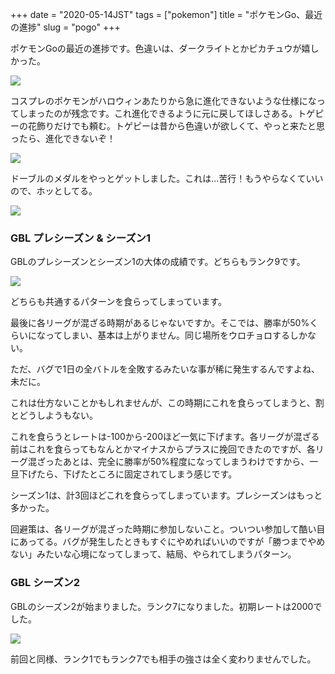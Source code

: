 +++
date = "2020-05-14JST"
tags = ["pokemon"]
title = "ポケモンGo、最近の進捗"
slug = "pogo"
+++

ポケモンGoの最近の進捗です。色違いは、ダークライトとかピカチュウが嬉しかった。

![](https://raw.githubusercontent.com/mba-hack/images/master/pokemongo-2020-05-14-10-33-07.png)

コスプレのポケモンがハロウィンあたりから急に進化できないような仕様になってしまったのが残念です。これ進化できるように元に戻してほしさある。トゲピーの花飾りだけでも頼む。トゲピーは昔から色違いが欲しくて、やっと来たと思ったら、進化できないぞ！

![](https://raw.githubusercontent.com/mba-hack/images/master/pokemongo-2020-05-13-13-04-30.png)

ドーブルのメダルをやっとゲットしました。これは...苦行！もうやらなくていいので、ホッとしてる。

![](https://raw.githubusercontent.com/mba-hack/images/master/pokemongo-2020-05-13-13-05-17.png)

### GBL プレシーズン & シーズン1

GBLのプレシーズンとシーズン1の大体の成績です。どちらもランク9です。

![](https://raw.githubusercontent.com/mba-hack/images/master/pokemongo-2020-05-06-6-32-27.png)

どちらも共通するパターンを食らってしまっています。

最後に各リーグが混ざる時期があるじゃないですか。そこでは、勝率が50%くらいになってしまい、基本は上がりません。同じ場所をウロチョロするしかない。

ただ、バグで1日の全バトルを全敗するみたいな事が稀に発生するんですよね、未だに。

これは仕方ないことかもしれませんが、この時期にこれを食らってしまうと、割とどうしようもない。

これを食らうとレートは-100から-200ほど一気に下げます。各リーグが混ざる前はこれを食らってもなんとかマイナスからプラスに挽回できたのですが、各リーグ混ざったあとは、完全に勝率が50%程度になってしまうわけですから、一旦下げたら、下げたところに固定されてしまう感じです。

シーズン1は、計3回ほどこれを食らってしまっています。プレシーズンはもっと多かった。

回避策は、各リーグが混ざった時期に参加しないこと。ついつい参加して酷い目にあってる。バグが発生したときもすぐにやめればいいのですが「勝つまでやめない」みたいな心境になってしまって、結局、やられてしまうパターン。

### GBL シーズン2

GBLのシーズン2が始まりました。ランク7になりました。初期レートは2000でした。

![](https://raw.githubusercontent.com/mba-hack/images/master/pokemongo-2020-05-14-1-14-09.png)

前回と同様、ランク1でもランク7でも相手の強さは全く変わりませんでした。

